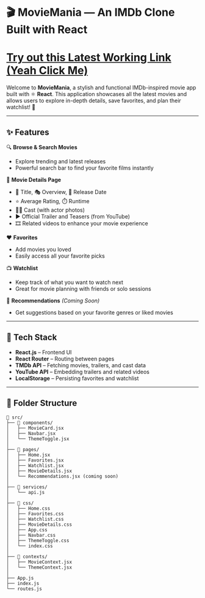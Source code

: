 # 🎬 MovieMania — An IMDb Clone Built with React

# [Try out this Latest Working Link (Yeah Click Me)](https://beamish-parfait-549a43.netlify.app)

Welcome to **MovieMania**, a stylish and functional IMDb-inspired movie app built with ⚛️ **React**. This application showcases all the latest movies and allows users to explore in-depth details, save favorites, and plan their watchlist! 🍿

---

## ✨ Features

🔍 **Browse & Search Movies**
- Explore trending and latest releases  
- Powerful search bar to find your favorite films instantly  

📄 **Movie Details Page**
- 🎥 Title, 🎭 Overview, 📆 Release Date  
- ⭐ Average Rating, ⏱️ Runtime  
- 👨‍🎤 Cast (with actor photos)  
- ▶️ Official Trailer and Teasers (from YouTube)
- 🎞️ Related videos to enhance your movie experience

❤️ **Favorites**
- Add movies you loved
- Easily access all your favorite picks

📺 **Watchlist**
- Keep track of what you want to watch next
- Great for movie planning with friends or solo sessions

🎯 **Recommendations** *(Coming Soon)*  
- Get suggestions based on your favorite genres or liked movies  

---

## 🧰 Tech Stack

- **React.js** – Frontend UI
- **React Router** – Routing between pages
- **TMDb API** – Fetching movies, trailers, and cast data
- **YouTube API** – Embedding trailers and related videos
- **LocalStorage** – Persisting favorites and watchlist

---

## 📂 Folder Structure

```
📁 src/
├── 📁 components/
│   ├── MovieCard.jsx
│   ├── Navbar.jsx
│   └── ThemeToggle.jsx
│
├── 📁 pages/
│   ├── Home.jsx
│   ├── Favorites.jsx
│   ├── Watchlist.jsx
│   ├── MovieDetails.jsx
│   └── Recommendations.jsx (coming soon)
│
├── 📁 services/
│   └── api.js
│
├── 📁 css/
│   ├── Home.css
│   ├── Favorites.css
│   ├── Watchlist.css
│   ├── MovieDetails.css
│   ├── App.css
│   ├── Navbar.css
│   ├── ThemeToggle.css
│   └── index.css
│
├── 📁 contexts/
│   ├── MovieContext.jsx
│   └── ThemeContext.jsx
│
├── App.js
├── index.js
└── routes.js
```
